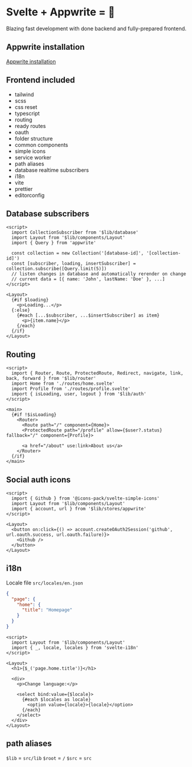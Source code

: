 # Svelte + Appwrite = 🚀

Blazing fast development with done backend and fully-prepared frontend.

## Appwrite installation

[Appwrite installation](https://appwrite.io/docs/installation)

## Frontend included

* tailwind
* scss
* css reset
* typescript
* routing
* ready routes
* oauth
* folder structure
* common components
* simple icons
* service worker
* path aliases
* database realtime subscribers
* i18n
* vite
* prettier
* editorconfig

## Database subscribers

```svelte
<script>
  import CollectionSubscriber from '$lib/database'
  import Layout from '$lib/components/Layout'
  import { Query } from 'appwrite'

  const collection = new Collection('[database-id]', '[collection-id]')
  const [subscriber, loading, insertSubscriber] = collection.subscribe([Query.limit(5)])
  // listen changes in database and automatically rerender on change
  // current data = [{ name: 'John', lastName: 'Doe' }, ...]
</script>

<Layout>
  {#if $loading}
    <p>Loading...</p>
  {:else}
    {#each [...$subscriber, ...$insertSubscriber] as item}
      <p>{item.name}</p>
    {/each}
  {/if}
</Layout>
```

## Routing

```svelte
<script>
  import { Router, Route, ProtectedRoute, Redirect, navigate, link, back, forward } from '$lib/router'
  import Home from './routes/home.svelte'
  import Profile from './routes/profile.svelte'
  import { isLoading, user, logout } from '$lib/auth'
</script>

<main>
  {#if !$isLoading}
    <Router>
      <Route path="/" component={Home}>
      <ProtectedRoute path="/profile" allow={$user?.status} fallback="/" component={Profile}>

      <a href="/about" use:link>About us</a>
    </Router>
  {/if}
</main>
```

## Social auth icons

```svelte
<script>
  import { Github } from '@icons-pack/svelte-simple-icons'
  import Layout from '$lib/components/Layout'
  import { account, url } from '$lib/stores/appwrite'
</script>

<Layout>
  <button on:click={() => account.createOAuth2Session('github', url.oauth.success, url.oauth.failure)}>
    <Github />
  </button>
</Layout>
```

## i18n

Locale file `src/locales/en.json`

```json
{
  "page": {
    "home": {
      "title": "Homepage"
    }
  }
}
```

```svelte
<script>
  import Layout from '$lib/components/Layout'
  import { _, locale, locales } from 'svelte-i18n'
</script>

<Layout>
  <h1>{$_('page.home.title')}</h1>

  <div>
    <p>Change language:</p>

    <select bind:value={$locale}>
      {#each $locales as locale}
        <option value={locale}>{locale}</option>
      {/each}
    </select>
  </div>
</Layout>
```

## path aliases

`$lib` = `src/lib`
`$root` = `/`
`$src` = `src`
